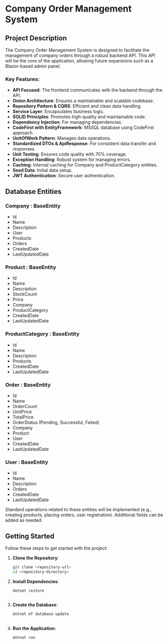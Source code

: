 
# Company Order Management System

## Project Description

The Company Order Management System is designed to facilitate the management of company orders through a robust backend API. This API will be the core of the application, allowing future expansions such as a Blazor-based admin panel.

### Key Features:

- **API Focused**: The frontend communicates with the backend through the API.
- **Onion Architecture**: Ensures a maintainable and scalable codebase.
- **Repository Pattern & CQRS**: Efficient and clean data handling.
- **Service Layer**: Encapsulates business logic.
- **SOLID Principles**: Promotes high-quality and maintainable code.
- **Dependency Injection**: For managing dependencies.
- **CodeFirst with EntityFramework**: MSSQL database using CodeFirst approach.
- **UnitOfWork Pattern**: Manages data operations.
- **Standardized DTOs & ApiResponse**: For consistent data transfer and responses.
- **Unit Testing**: Ensures code quality with 70% coverage.
- **Exception Handling**: Robust system for managing errors.
- **Caching**: Internal caching for Company and ProductCategory entities.
- **Seed Data**: Initial data setup.
- **JWT Authentication**: Secure user authentication.

## Database Entities

### Company : BaseEntity
- Id
- Name
- Description
- User
- Products
- Orders
- CreatedDate
- LastUpdatedDate

### Product : BaseEntity
- Id
- Name
- Description
- StockCount
- Price
- Company
- ProductCategory
- CreatedDate
- LastUpdatedDate

### ProductCategory : BaseEntity
- Id
- Name
- Description
- Products
- CreatedDate
- LastUpdatedDate

### Order : BaseEntity
- Id
- Name
- OrderCount
- UnitPrice
- TotalPrice
- OrderStatus (Pending, Successful, Failed)
- Company
- Product
- User
- CreatedDate
- LastUpdatedDate

### User : BaseEntity
- Id
- Name
- Description
- Orders
- CreatedDate
- LastUpdatedDate

Standard operations related to these entities will be implemented (e.g., creating products, placing orders, user registration). Additional fields can be added as needed.

## Getting Started

Follow these steps to get started with the project:

1. **Clone the Repository**:
   ```sh
   git clone <repository-url>
   cd <repository-directory>
   
2. **Install Dependencies**:
   ```sh
   dotnet restore
  
3. **Create the Database**:
   ```sh
   dotnet ef database update
  
4. **Run the Application**:
   ```sh
   dotnet run
